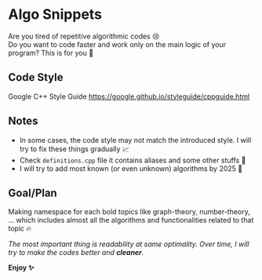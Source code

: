 # Algo Snippets
Are you tired of repetitive algorithmic codes 😢    
Do you want to code faster and work only on the main logic of your program? This is for you 🎁    

## Code Style
Google C++ Style Guide https://google.github.io/styleguide/cppguide.html

## Notes
- In some cases, the code style may not match the introduced style. I will try to fix these things gradually 📈
- Check `definitions.cpp` file it contains aliases and some other stuffs 📖
- I will try to add most known (or even unknown) algorithms by 2025 📅

## Goal/Plan
Making namespace for each bold topics like graph-theory, number-theory, ... which includes almost all the algorithms and functionalities related to that topic 🔥

*The most important thing is readability at same optimality. Over time, I will try to make the codes better and **cleaner**.*

**Enjoy ✨**
